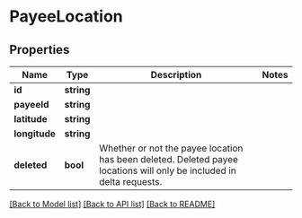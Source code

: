 # PayeeLocation

## Properties
Name | Type | Description | Notes
------------ | ------------- | ------------- | -------------
**id** | **string** |  | 
**payeeId** | **string** |  | 
**latitude** | **string** |  | 
**longitude** | **string** |  | 
**deleted** | **bool** | Whether or not the payee location has been deleted.  Deleted payee locations will only be included in delta requests. | 

[[Back to Model list]](../README.md#documentation-for-models) [[Back to API list]](../README.md#documentation-for-api-endpoints) [[Back to README]](../README.md)


